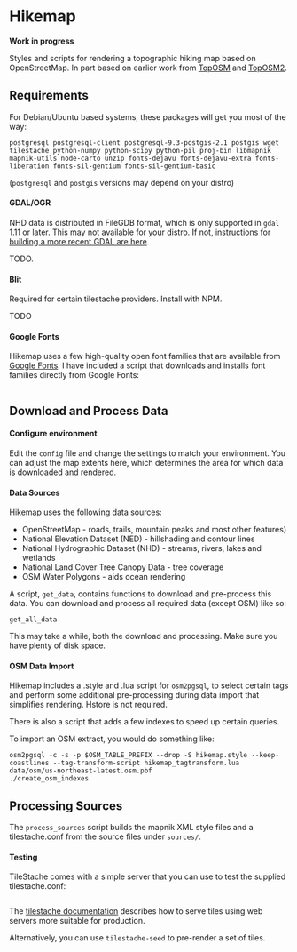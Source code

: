 # Hikemap #

**Work in progress**

Styles and scripts for rendering a topographic hiking map based on OpenStreetMap.
In part based on earlier work from
[TopOSM](https://github.com/Ahlzen/TopOSM) and
[TopOSM2](https://github.com/Ahlzen/TopOSM2).


## Requirements ##

For Debian/Ubuntu based systems, these packages will get you most of the way:

`postgresql postgresql-client postgresql-9.3-postgis-2.1 postgis wget tilestache python-numpy python-scipy python-pil proj-bin libmapnik mapnik-utils node-carto unzip fonts-dejavu fonts-dejavu-extra fonts-liberation fonts-sil-gentium fonts-sil-gentium-basic`

(`postgresql` and `postgis` versions may depend on your distro)


#### GDAL/OGR ####

NHD data is distributed in FileGDB format, which is only supported in `gdal` 1.11 or later. This may not available for your distro. If not, [instructions for building a more recent GDAL are here](http://trac.osgeo.org/gdal/wiki/BuildHints).

TODO.


#### Blit ####

Required for certain tilestache providers. Install with NPM.

TODO


#### Google Fonts ####

Hikemap uses a few high-quality open font families that are available from [Google Fonts](https://www.google.com/fonts). I have included a script that downloads and installs font families directly from Google Fonts:

```sudo get_google_font alegreya alegreyasans alegreyasanssc
```


## Download and Process Data ##


#### Configure environment ####

Edit the `config` file and change the settings to match your environment. You can adjust the map extents here, which determines the area for which data is downloaded and rendered.


#### Data Sources ####

Hikemap uses the following data sources:

* OpenStreetMap - roads, trails, mountain peaks and most other features)
* National Elevation Dataset (NED) - hillshading and contour lines
* National Hydrographic Dataset (NHD) - streams, rivers, lakes and wetlands
* National Land Cover Tree Canopy Data - tree coverage
* OSM Water Polygons - aids ocean rendering

A script, `get_data`, contains functions to download and pre-process this data. You can download and process all required data (except OSM) like so:

```source get_data
get_all_data
```

This may take a while, both the download and processing. Make sure you have plenty of disk space.


#### OSM Data Import ####

Hikemap includes a .style and .lua script for `osm2pgsql`, to select certain tags and perform some additional pre-processing during data import that simplifies rendering. Hstore is not required.

There is also a script that adds a few indexes to speed up certain queries.

To import an OSM extract, you would do something like:

```. config
osm2pgsql -c -s -p $OSM_TABLE_PREFIX --drop -S hikemap.style --keep-coastlines --tag-transform-script hikemap_tagtransform.lua data/osm/us-northeast-latest.osm.pbf
./create_osm_indexes
```


## Processing Sources ##

The `process_sources` script builds the mapnik XML style files and a tilestache.conf from the source files under `sources/`.


#### Testing ####

TileStache comes with a simple server that you can use to test the supplied tilestache.conf:

```tilestache-server.py --config=processed/tilestache.conf
```

The [tilestache documentation](http://tilestache.org/doc/) describes how to serve tiles using web servers more suitable for production.

Alternatively, you can use `tilestache-seed` to pre-render a set of tiles.